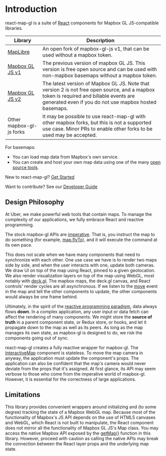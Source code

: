 # Introduction

react-map-gl is a suite of [React](http://facebook.github.io/react/) components for
Mapbox GL JS-compatible libraries.

| Library | Description |
| --- | --- | 
| [MapLibre](https://github.com/MapLibre/maplibre-gl-js) | An open fork of mapbox-gl-js v1, that can be used without a mapbox token. |
| [Mapbox GL JS v1](https://github.com/mapbox/mapbox-gl-js) | The previous version of mapbox GL JS. This version is free open source and can be used with non-mapbox basemaps without a mapbox token. |
| [Mapbox GL JS v2](https://github.com/mapbox/mapbox-gl-js) | The latest version of Mapbox GL JS. Note that version 2 is not free open source, and a mapbox token is required and billable events are generated even if you do not use mapbox hosted basemaps. |
| Other mapbox-gl-js forks | It may be possible to use react-map-gl with other mapbox forks, but this is not a supported use case. Minor PRs to enable other forks to be used may be accepted. |

For basemaps:
- You can load map data from Mapbox's own service.
- You can create and host your own map data using one of the many [open source tools](https://github.com/mapbox/awesome-vector-tiles).

New to react-map-gl? [Get Started](/docs/get-started/get-started.md)

Want to contribute? See our [Developer Guide](/docs/developer-guide.md)


## Design Philosophy

At Uber, we make powerful web tools that contain maps. To manage the complexity of our applications, we fully embrace React and reactive programming.

The stock mapbox-gl APIs are [imperative](https://en.wikipedia.org/wiki/Imperative_programming). That is, you instruct the map to do something (for example, [map.flyTo](https://docs.mapbox.com/mapbox-gl-js/api/#map#flyto)), and it will execute the command at its own pace.

This does not scale when we have many components that need to synchronize with each other. One use case we have is to render two maps side by side, and when the user interacts with one, update both cameras. We draw UI on top of the map using React, pinned to a given geolocation. We also render visualization layers on top of the map using WebGL, most notably with [deck.gl](https://deck.gl). The mapbox maps, the deck.gl canvas, and React controls' render cycles are all asynchronous. If we listen to the [move](https://docs.mapbox.com/mapbox-gl-js/api/#map.event:move) event in the map and tell the other components to update, the other components would always be one frame behind.

Ultimately, in the spirit of the [reactive programming paradigm](https://en.wikipedia.org/wiki/Reactive_programming), data always flows **down**. In a complex application, any user input or data fetch can affect the rendering of many components. We might store the **source of truth** in a parent component state, or Redux store, or hooks, and let it propagate down to the map as well as its peers. As long as the map manages its own state, as mapbox-gl is designed to do, we risk the components going out of sync.

react-map-gl creates a fully reactive wrapper for mapbox-gl. The [InteractiveMap](/docs/api-reference/interactive-map) component is stateless. To move the map camera in anyway, the application must update the component's props. The application can also be confident that the map's camera would never deviate from the props that it's assigned. At first glance, its API may seem verbose to those who come from the imperative world of mapbox-gl. However, it is essential for the correctness of large applications.


## Limitations

This library provides convenient wrappers around initializing and (to some degree) tracking the state of a Mapbox WebGL map. Because most of the functionality of Mapbox's JS API depends on the use of HTML5 canvases and WebGL, which React is not built to manipulate, the React component does not mirror all the functionality of Mapbox GL JS's Map class. You may access the native Mapbox API exposed by the [getMap()](/docs/api-reference/static-map.md#getmap) function in this library. However, proceed with caution as calling the native APIs may break the connection between the React layer props and the underlying map state.
